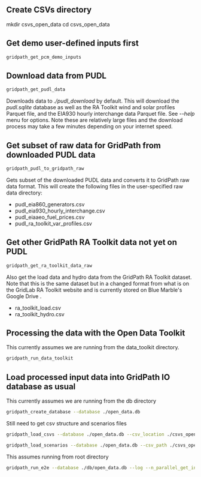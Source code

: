 ## Create CSVs directory
mkdir csvs_open_data
cd csvs_open_data

## Get demo user-defined inputs first

```bash
gridpath_get_pcm_demo_inputs
```

## Download data from PUDL

```bash
gridpath_get_pudl_data
```
Downloads data to *./pudl_download* by default.
This will download the *pudl.sqlite* database as well as the RA Toolkit 
wind and solar profiles Parquet file, and the EIA930 hourly interchange 
data Parquet file. See *--help* menu for options. Note these are relatively 
large files and the download process may take a few minutes depending on 
your internet speed.

## Get subset of raw data for GridPath from downloaded PUDL data

```bash
gridpath_pudl_to_gridpath_raw
```
Gets subset of the downloaded PUDL data and converts it to GridPath raw data 
format.
This will create the following files in the user-specified raw data directory:
* pudl_eia860_generators.csv
* pudl_eia930_hourly_interchange.csv
* pudl_eiaaeo_fuel_prices.csv
* pudl_ra_toolkit_var_profiles.csv

## Get other GridPath RA Toolkit data not yet on PUDL

```bash
gridpath_get_ra_toolkit_data_raw

```
Also get the load data and hydro data from the GridPath RA Toolkit dataset. 
Note that this is the same dataset but in a changed format from what is on the 
GridLab RA Toolkit website and is currently stored on Blue Marble's Google Drive .
* ra_toolkit_load.csv
* ra_toolkit_hydro.csv


## Processing the data with the Open Data Toolkit
This currently assumes we are running from the data_toolkit directory.

```bash
gridpath_run_data_toolkit
```

## Load processed input data into GridPath IO database as usual
This currently assumes we are running from the db directory

```bash
gridpath_create_database --database ./open_data.db
```

Still need to get csv structure and scenarios files

```bash
gridpath_load_csvs --database ./open_data.db --csv_location ./csvs_open_data
```

```bash
gridpath_load_scenarios --database ./open_data.db --csv_path ./csvs_open_data/scenarios.csv
```

This assumes running from root directory

```bash
gridpath_run_e2e --database ./db/open_data.db --log --n_parallel_get_inputs 24 --n_parallel_solve 24 --scenario_location ./scenarios --scenario test_w_tx_days
```
